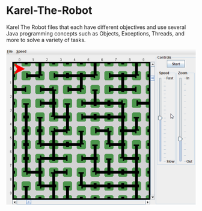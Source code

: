 # Karel-The-Robot
Karel The Robot files that each have different objectives and use several Java programming concepts such as Objects, Exceptions, Threads, and more to solve a variety of tasks.

![](https://github.com/Vincent2228/Karel-The-Robot/blob/main/Karel%20the%20Robot%20GIF.gif)
